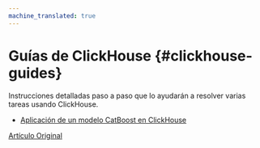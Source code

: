 ```yaml
---
machine_translated: true
---
```


# Guías de ClickHouse {#clickhouse-guides}

Instrucciones detalladas paso a paso que lo ayudarán a resolver varias tareas usando ClickHouse.

-   [Aplicación de un modelo CatBoost en ClickHouse](apply_catboost_model.md)

[Artículo Original](https://clickhouse.tech/docs/es/guides/) <!--hide-->
